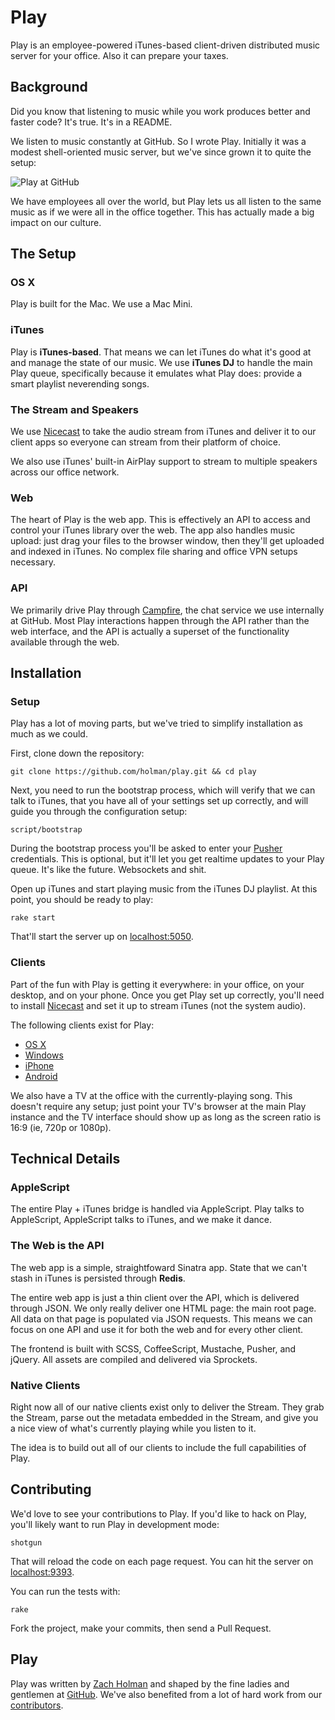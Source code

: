 # Play

Play is an employee-powered iTunes-based client-driven distributed music server
for your office. Also it can prepare your taxes.

## Background

Did you know that listening to music while you work produces better and faster
code? It's true. It's in a README.

We listen to music constantly at GitHub. So I wrote Play. Initially it was a
modest shell-oriented music server, but we've since grown it to quite the setup:

![Play at GitHub](http://cl.ly/EHBs/play.png)

We have employees all over the world, but Play lets us all listen to the same
music as if we were all in the office together. This has actually made a big
impact on our culture.

## The Setup

### OS X

Play is built for the Mac. We use a Mac Mini.

### iTunes

Play is **iTunes-based**. That means we can let iTunes do what it's good at and
manage the state of our music. We use **iTunes DJ** to handle the main Play
queue, specifically because it emulates what Play does: provide a smart playlist
neverending songs.

### The Stream and Speakers

We use [Nicecast][nicecast] to take the audio stream from iTunes and deliver it
to our client apps so everyone can stream from their platform of choice.

We also use iTunes' built-in AirPlay support to stream to multiple speakers
across our office network.

### Web

The heart of Play is the web app. This is effectively an API to access and
control your iTunes library over the web. The app also handles music upload:
just drag your files to the browser window, then they'll get uploaded and
indexed in iTunes. No complex file sharing and office VPN setups necessary.

### API

We primarily drive Play through [Campfire][campfire], the chat service we use
internally at GitHub. Most Play interactions happen through the API rather than
the web interface, and the API is actually a superset of the functionality
available through the web.

## Installation

### Setup

Play has a lot of moving parts, but we've tried to simplify installation as much
as we could.

First, clone down the repository:

    git clone https://github.com/holman/play.git && cd play

Next, you need to run the bootstrap process, which will verify that we can talk
to iTunes, that you have all of your settings set up correctly, and will guide
you through the configuration setup:

    script/bootstrap

During the bootstrap process you'll be asked to enter your [Pusher][pusher]
credentials. This is optional, but it'll let you get realtime updates to your
Play queue. It's like the future. Websockets and shit.

Open up iTunes and start playing music from the iTunes DJ playlist.
At this point, you should be ready to play:

    rake start

That'll start the server up on [localhost:5050](http://localhost:5050).

### Clients

Part of the fun with Play is getting it everywhere: in your office, on your
desktop, and on your phone. Once you get Play set up correctly, you'll need to
install [Nicecast][nicecast] and set it up to stream iTunes (not the system
audio).

The following clients exist for Play:

- [OS X]()
- [Windows]()
- [iPhone]()
- [Android]()

We also have a TV at the office with the currently-playing song. This doesn't
require any setup; just point your TV's browser at the main Play instance and
the TV interface should show up as long as the screen ratio is 16:9
(ie, 720p or 1080p).

## Technical Details

### AppleScript

The entire Play + iTunes bridge is handled via AppleScript. Play talks to
AppleScript, AppleScript talks to iTunes, and we make it dance.

### The Web is the API

The web app is a simple, straightfoward Sinatra app. State that we can't stash
in iTunes is persisted through **Redis**.

The entire web app is just a thin client over the API, which is delivered
through JSON. We only really deliver one HTML page: the main root page. All data
on that page is populated via JSON requests. This means we can focus on one API
and use it for both the web and for every other client.

The frontend is built with SCSS, CoffeeScript, Mustache, Pusher, and jQuery. All
assets are compiled and delivered via Sprockets.

### Native Clients

Right now all of our native clients exist only to deliver the Stream. They grab
the Stream, parse out the metadata embedded in the Stream, and give you a nice
view of what's currently playing while you listen to it.

The idea is to build out all of our clients to include the full capabilities of
Play.

## Contributing

We'd love to see your contributions to Play. If you'd like to hack on Play,
you'll likely want to run Play in development mode:

    shotgun

That will reload the code on each page request. You can hit the server on
[localhost:9393](http://localhost:9393).

You can run the tests with:

    rake

Fork the project, make your commits, then send a Pull Request.

## Play

Play was written by [Zach Holman](https://twitter.com/holman) and shaped by the
fine ladies and gentlemen at [GitHub](https://github.com/github). We've also
benefited from a lot of hard work from our
[contributors](https://github.com/holman/play/contributors).

[nicecast]: http://rogueamoeba.com/nicecast/
[campfire]: http://campfirenow.com/
[pusher]:   http://pusher.com/

